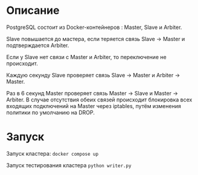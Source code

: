 # Описание
PostgreSQL состоит из Docker-контейнеров : Master, Slave и Arbiter.

Slave повышается до мастера, если теряется связь Slave -> Master и подтверждается Arbiter.

Если у Slave нет связи с Master и Arbiter, то переключение не происходит.

Каждую секунду Slave проверяет связь Slave -> Master и Arbiter -> Master.

Раз в 6 секунд Master проверяет связь Master -> Slave и Master -> Arbiter. В случае отсутствия обеих связей происходит блокировка всех входящих подключений на Master через iptables, путём изменения политики по умолчанию на DROP.

# Запуск
Запуск кластера: ```docker compose up```

Запуск тестирования кластера ```python writer.py```
